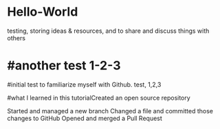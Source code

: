 # Hello-World
testing, storing ideas & resources, and to share and discuss things with others

#another test 1-2-3
=======
#initial test to familiarize myself with Github.
test, 1,2,3

#what I learned in this tutorialCreated an open source repository

Started and managed a new branch
Changed a file and committed those changes to GitHub
Opened and merged a Pull Request
